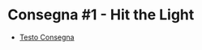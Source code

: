 # Consegna #1 - Hit the Light

* [Testo Consegna](https://github.com/fusaimoe/sistemi-embedded/wiki/Consegna-%231---Hit-the-Light)
